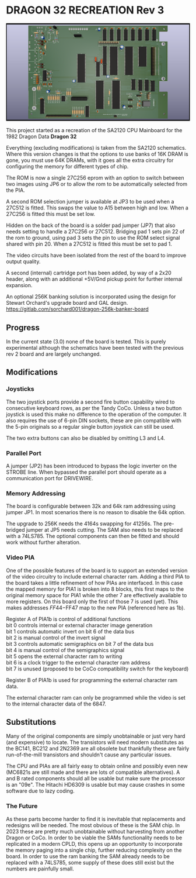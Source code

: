 # DRAGON 32 RECREATION Rev 3 #

![Dragon 32 revision 3 render](Dragon32plus.png)

This project started as a recreation of the SA2120 CPU Mainboard
for the 1982 Dragon Data **Dragon 32**

Everything (excluding modifications) is taken from the SA2120
schematics. Where this version changes is that the options to
use banks of 16K DRAM is gone, you must use 64K DRAMs, with it
goes all the extra circuitry for configuring the memory for
different types of chip.

The ROM is now a single 27C256 eprom with an option to switch
between two images using JP6 or to allow the rom to be
automatically selected from the PIA.

A second ROM selection jumper is available at JP3 to be used
when a 27C512 is fitted. This swaps the value to A15 between
high and low. When a 27C256 is fitted this must be set low.

Hidden on the back of the board is a solder pad jumper (JP7) that
also needs setting to handle a 27C256 or 27C512. Bridging pad
1 sets pin 22 of the rom to ground, using pad 3 sets the
pin to use the ROM select signal shared with pin 20. When a
27C512 is fitted this must be set to pad 1.

The video circuits have been isolated from the rest of the
board to improve output quality.

A second (internal) cartridge port has been added, by way of
a 2x20 header, along with an additional +5V/Gnd pickup point
for further internal expansion.

An optional 256K banking solution is incorporated using the
design for Stewart Orchard's upgrade board and GAL design.
<https://gitlab.com/sorchard001/dragon-256k-banker-board>

## Progress ##

In the current state (3.0) none of the board is tested. This
is purely experimental although the schematics have been
tested with the previous rev 2 board and are largely unchanged.

## Modifications ##

### Joysticks ###

The two joystick ports provide a second fire button capability
wired to consecutive keyboard rows, as per the Tandy CoCo.
Unless a two button joystick is used this make no difference to
the operation of the computer. It also requires the use of 6-pin
DIN sockets, these are pin compatible with the 5-pin originals
so a regular single button joystick can still be used.

The two extra buttons can also be disabled by omitting L3 and L4.

### Parallel Port ###

A jumper (JP2) has been introduced to bypass the logic inverter
on the STROBE line. When bypassed the parallel port should
operate as a communication port for DRIVEWIRE.

### Memory Addressing ###

The board is configurable between 32k and 64k ram addressing
using jumper JP1. In most scenarios there is no reason to
disable the 64k option.

The upgrade to 256K needs the 4164s swapping for 41256s. The
pre-bridged jumper at JP5 needs cutting. The SAM also needs 
to be replaced with a 74LS785. The optional
components can then be fitted and should work without further
alteration.

### Video PIA ###

One of the possible features of the board is to support an
extended version of the video circuitry to include 
external character ram. Adding a third PIA to the board takes
a little refinement of how PIAs are interfaced. In this case
the mapped memory for PIA1 is broken into 8 blocks, this first
maps to the original memory space for PIA1 while the other 7 
are effectively available to more registers. On this board
only the first of those 7 is used (yet). This makes addresses
$FF44-$FF47 map to the new PIA (referenced here as 1b).

Register A of PIA1b is control of additional functions  
bit 0 controls internal or external character image generation  
bit 1 controls automatic invert on bit 6 of the data bus  
bit 2 is manual control of the invert signal  
bit 3 controls automatic semigraphics on bit 7 of the data bus  
bit 4 is manual control of the semigraphics signal  
bit 5 opens the external character ram to writing  
bit 6 is a clock trigger to the external character ram address  
bit 7 is unused (proposed to be CoCo compatibility switch for 
the keyboard)  

Register B of PIA1b is used for programming the external
character ram data.

The external character ram can only be programmed while the
video is set to the internal character data of the 6847.

## Substitutions ##

Many of the original components are simply unobtainable or
just very hard (and expensive) to locate. The transistors
will need modern substitutes as the BC141, BC212 and 2N2369
are all obsolete but thankfully these are fairly run-of-the-mill
transistors and shouldn't cause any particular issues.

The CPU and PIAs are all fairly easy to obtain online
and possibly even new (MC6821s are still made and there
are lots of compatible alternatives). A and B rated components
should all be usable but make sure the processor is an "09e".
The Hitachi HD6309 is usable but may cause crashes in some
software due to lazy coding.

### The Future ###

As these parts become harder to find it is inevitable that
replacements and redesigns will be needed. The most obvious
of these is the SAM chip. In 2023 these are pretty much
unobtainable without harvesting from another Dragon or CoCo.
In order to be viable the SAMs functionality needs to be
replicated in a modern CPLD, this opens up an opportunity
to incorporate the memory paging into a single chip, 
further reducing complexity on the board. In order to use
the ram banking the SAM already needs to be replaced with
a 74LS785, some supply of these does still exist but the
numbers are painfully small.
